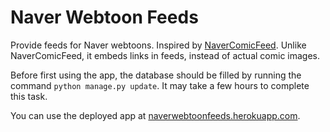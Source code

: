 Naver Webtoon Feeds
===================

Provide feeds for Naver webtoons. Inspired by
[NaverComicFeed](https://bitbucket.org/dahlia/navercomicfeed). Unlike
NaverComicFeed, it embeds links in feeds, instead of actual comic images.

Before first using the app, the database should be filled by running the
command `python manage.py update`. It may take a few hours to complete this
task.

You can use the deployed app at
[naverwebtoonfeeds.herokuapp.com](http://naverwebtoonfeeds.herokuapp.com).
